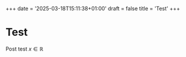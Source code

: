 +++
date = '2025-03-18T15:11:38+01:00'
draft = false
title = 'Test'
+++

# Test
Post test
$x \in \mathbb{R}$
